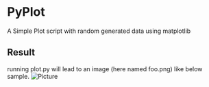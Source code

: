 # PyPlot
A Simple Plot script with random generated data using matplotlib

## Result
running plot.py will lead to an image (here named foo.png) like below sample.
![Picture](PyPlot/foo.png)

